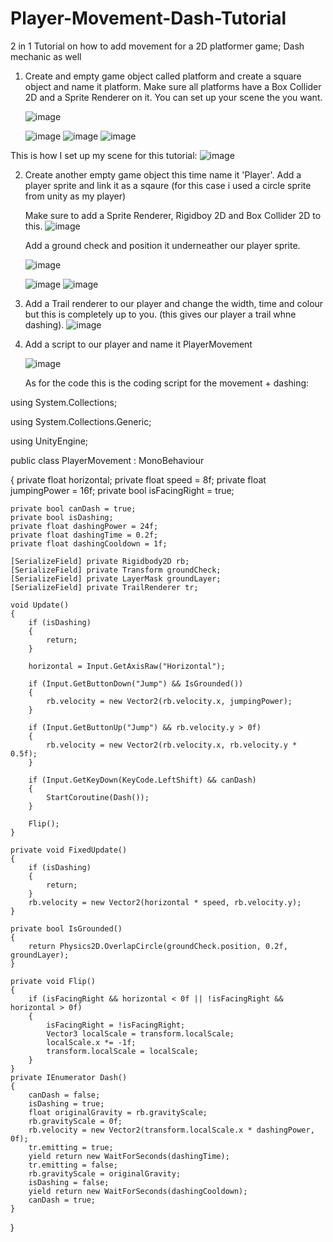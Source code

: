 # Player-Movement-Dash-Tutorial
2 in 1 Tutorial on how to add movement for a 2D platformer game; Dash mechanic as well

1. Create and empty game object called platform and create a square object and name it platform. Make sure all platforms have a Box Collider 2D and a Sprite Renderer on it. You can set up your scene the you want.

   ![image](https://github.com/MartTQ/Player-Movement-Dash-Tutorial/assets/123513842/d9f7e073-256f-4013-a9a0-0a31d6ec512a)
   
   ![image](https://github.com/MartTQ/Player-Movement-Dash-Tutorial/assets/123513842/08eafd31-bea9-4f14-b111-29378bfbb0b7)
   ![image](https://github.com/MartTQ/Player-Movement-Dash-Tutorial/assets/123513842/dbb409d2-b488-43a7-b17d-066fb4914c31)
   ![image](https://github.com/MartTQ/Player-Movement-Dash-Tutorial/assets/123513842/c04b3a7e-61c5-4cc1-a43e-4800a9b500ad)

This is how I set up my scene for this tutorial:
![image](https://github.com/MartTQ/Player-Movement-Dash-Tutorial/assets/123513842/941810d6-40d6-4b5b-a6bc-26d69672cf94)

2. Create another empty game object this time name it 'Player'. Add a player sprite and link it as a sqaure (for this case i used a circle sprite from unity as my player)

   Make sure to add a Sprite Renderer, Rigidboy 2D and Box Collider 2D to this. ![image](https://github.com/MartTQ/Player-Movement-Dash-Tutorial/assets/123513842/5f143be2-d537-417a-a0d2-a2a2264c151d)

   Add a ground check and position it underneather our player sprite.

   ![image](https://github.com/MartTQ/Player-Movement-Dash-Tutorial/assets/123513842/07ec3792-a15b-4a73-b158-12ccc0be8822)
   
   ![image](https://github.com/MartTQ/Player-Movement-Dash-Tutorial/assets/123513842/253cf11c-39cf-45f5-b5b5-2640d2d88f23)
   ![image](https://github.com/MartTQ/Player-Movement-Dash-Tutorial/assets/123513842/eeada807-8932-4811-a5d9-53da0dba6fb1)

3. Add a Trail renderer to our player and change the width, time and colour but this is completely up to you. (this gives our player a trail whne dashing).
   ![image](https://github.com/MartTQ/Player-Movement-Dash-Tutorial/assets/123513842/c6edb0e4-26b3-4e92-93b5-876395bab3f2)

4. Add a script to our player and name it PlayerMovement

   ![image](https://github.com/MartTQ/Player-Movement-Dash-Tutorial/assets/123513842/f67107e2-298e-4841-8661-6c5059a31729)

   As for the code this is the coding script for the movement + dashing:

using System.Collections;

using System.Collections.Generic;

using UnityEngine;

public class PlayerMovement : MonoBehaviour

{
    private float horizontal;
    private float speed = 8f;
    private float jumpingPower = 16f;
    private bool isFacingRight = true;

    private bool canDash = true;
    private bool isDashing;
    private float dashingPower = 24f;
    private float dashingTime = 0.2f;
    private float dashingCooldown = 1f;

    [SerializeField] private Rigidbody2D rb;
    [SerializeField] private Transform groundCheck;
    [SerializeField] private LayerMask groundLayer;
    [SerializeField] private TrailRenderer tr;

    void Update()
    {
        if (isDashing)
        {
            return;
        }

        horizontal = Input.GetAxisRaw("Horizontal");

        if (Input.GetButtonDown("Jump") && IsGrounded())
        {
            rb.velocity = new Vector2(rb.velocity.x, jumpingPower);
        }

        if (Input.GetButtonUp("Jump") && rb.velocity.y > 0f)
        {
            rb.velocity = new Vector2(rb.velocity.x, rb.velocity.y * 0.5f);
        }

        if (Input.GetKeyDown(KeyCode.LeftShift) && canDash)
        {
            StartCoroutine(Dash());
        }

        Flip();
    }

    private void FixedUpdate()
    {
        if (isDashing)
        {
            return;
        }
        rb.velocity = new Vector2(horizontal * speed, rb.velocity.y);
    }

    private bool IsGrounded()
    {
        return Physics2D.OverlapCircle(groundCheck.position, 0.2f, groundLayer);
    }

    private void Flip()
    {
        if (isFacingRight && horizontal < 0f || !isFacingRight && horizontal > 0f)
        {
            isFacingRight = !isFacingRight;
            Vector3 localScale = transform.localScale;
            localScale.x *= -1f;
            transform.localScale = localScale;
        }
    }
    private IEnumerator Dash()
    {
        canDash = false;
        isDashing = true;
        float originalGravity = rb.gravityScale;
        rb.gravityScale = 0f;
        rb.velocity = new Vector2(transform.localScale.x * dashingPower, 0f);
        tr.emitting = true;
        yield return new WaitForSeconds(dashingTime);
        tr.emitting = false;
        rb.gravityScale = originalGravity;
        isDashing = false;
        yield return new WaitForSeconds(dashingCooldown);
        canDash = true;
    }
}




   


